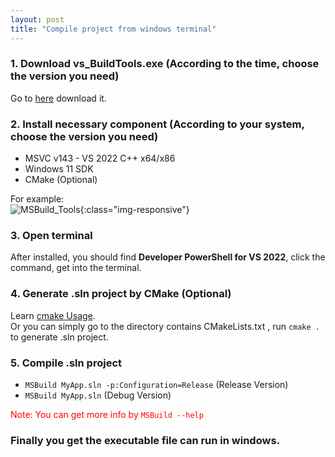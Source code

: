 ```yaml
---
layout: post
title: "Compile project from windows terminal"
---
```


### 1. Download vs_BuildTools.exe (According to the time, choose the version you need)
Go to [here](https://visualstudio.microsoft.com/downloads/#build-tools-for-visual-studio-2022) download it.

### 2. Install necessary component (According to your system, choose the version you need)
* MSVC v143 - VS 2022 C++ x64/x86
* Windows 11 SDK
* CMake (Optional)

For example:<br/>
![MSBuild_Tools](/MyBlog/assets/picture/MSBuild_Tools.png){:class="img-responsive"}

### 3. Open terminal
After installed, you should find **Developer PowerShell for VS 2022**, click the command, get into the terminal.

### 4. Generate .sln project by CMake (Optional)
Learn [cmake Usage](https://cmake.org/documentation/).<br/>
Or you can simply go to the directory contains CMakeLists.txt , run ```cmake .``` to generate .sln project.

### 5. Compile .sln project
* ```MSBuild MyApp.sln -p:Configuration=Release``` (Release Version)
* ```MSBuild MyApp.sln``` (Debug Version)

<font color="red">Note: You can get more info by ```MSBuild --help```</font>

### Finally you get the executable file can run in windows.
